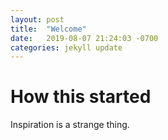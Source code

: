 ```yaml
---
layout: post
title:  "Welcome"
date:   2019-08-07 21:24:03 -0700
categories: jekyll update
---
```


How this started
========

Inspiration is a strange thing.
